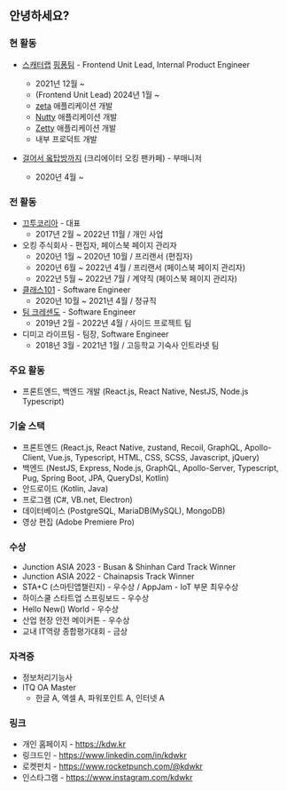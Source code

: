 ## 안녕하세요?

### 현 활동

- [스캐터랩](https://scatterlab.co.kr) [핑퐁팀](https://team.luda.ai) - Frontend Unit Lead, Internal Product Engineer
  - 2021년 12월 ~
  - (Frontend Unit Lead) 2024년 1월 ~
  - [zeta](https://zeta-ai.io) 애플리케이션 개발
  - [Nutty](https://nuttymessenger.com) 애플리케이션 개발
  - [Zetty](https://zetty.app) 애플리케이션 개발
  - 내부 프로덕트 개발

- [걸어서 옼탑방까지](https://cafe.naver.com/okingrooftop) (크리에이터 오킹 팬카페) - 부매니저
  - 2020년 4월 ~ 

### 전 활동

- [끄투코리아](https://kkutu.co.kr) - 대표
  - 2017년 2월 ~ 2022년 11월 / 개인 사업
- 오킹 주식회사 - 편집자, 페이스북 페이지 관리자
  - 2020년 1월 ~ 2020년 10월 / 프리랜서 (편집자)
  - 2020년 6월 ~ 2022년 4월 / 프리랜서 (페이스북 페이지 관리자)
  - 2022년 5월 ~ 2022년 7월 / 계약직 (페이스북 페이지 관리자)
- [클래스101](https://class101.net) - Software Engineer
  - 2020년 10월 ~ 2021년 4월 / 정규직
- [팀 크레센도](https://team-crescendo.me) - Software Engineer
  - 2019년 2월 - 2022년 4월 / 사이드 프로젝트 팀
- 디미고 라이프팀 - 팀장, Software Engineer
  - 2018년 3월 - 2021년 1월 / 고등학교 기숙사 인트라넷 팀

### 주요 활동
- 프론트엔드, 백엔드 개발 (React.js, React Native, NestJS, Node.js Typescript)

### 기술 스택
- 프론트엔드 (React.js, React Native, zustand, Recoil, GraphQL, Apollo-Client, Vue.js, Typescript, HTML, CSS, SCSS, Javascript, jQuery)
- 백엔드 (NestJS, Express, Node.js, GraphQL, Apollo-Server, Typescript, Pug, Spring Boot, JPA, QueryDsl, Kotlin)
- 안드로이드 (Kotlin, Java)
- 프로그램 (C#, VB.net, Electron)
- 데이터베이스 (PostgreSQL, MariaDB(MySQL), MongoDB)
- 영상 편집 (Adobe Premiere Pro)

### 수상
- Junction ASIA 2023 - Busan & Shinhan Card Track Winner
- Junction ASIA 2022 - Chainapsis Track Winner
- STA+C (스마틴앱챌린지) - 우수상 / AppJam - IoT 부문 최우수상
- 하이스쿨 스타트업 스프링보드 - 우수상
- Hello New() World - 우수상
- 산업 현장 안전 메이커톤 - 우수상
- 교내 IT역량 종합평가대회 - 금상

### 자격증

- 정보처리기능사
- ITQ OA Master
    - 한글 A, 엑셀 A, 파워포인트 A, 인터넷 A

### 링크
- 개인 홈페이지 - https://kdw.kr
- 링크드인 - https://www.linkedin.com/in/kdwkr
- 로켓펀치 - https://www.rocketpunch.com/@kdwkr
- 인스타그램 - https://www.instagram.com/kdwkr
